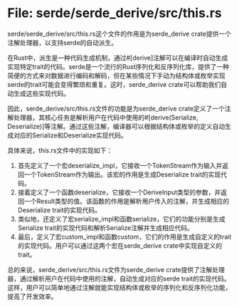 # File: serde/serde_derive/src/this.rs

serde/serde_derive/src/this.rs这个文件的作用是为serde_derive crate提供一个注解处理器，以支持serde的自动派生。

在Rust中，派生是一种代码生成机制，通过#[derive]注解可以在编译时自动生成实现特定trait的代码。serde是一个流行的Rust序列化和反序列化库，提供了一种简便的方式来对数据进行编码和解码，但在某些情况下手动为结构体或枚举实现serde的trait可能会变得繁琐和重复。这时，serde_derive crate可以帮助我们自动生成这些实现代码。

因此，serde_derive/src/this.rs文件的功能是为serde_derive crate定义了一个注解处理器，其核心任务是解析用户在代码中使用的#[derive(Serialize, Deserialize)]等注解。通过这些注解，编译器可以根据结构体或枚举的定义自动生成对应的Serialize和Deserialize实现代码。

具体来说，this.rs文件中的实现如下：

1. 首先定义了一个宏deserialize_impl，它接收一个TokenStream作为输入并返回一个TokenStream作为输出。该宏的作用是生成Deserialize trait的实现代码。
2. 接着定义了一个函数deserialize，它接收一个DeriveInput类型的参数，并返回一个Result类型的值。该函数的作用是解析用户传入的注解，并生成相应的Deserialize trait的实现代码。
3. 类似地，还定义了宏serialize_impl和函数serialize，它们的功能分别是生成Serialize trait的实现代码和解析Serialize注解并生成相应代码。
4. 最后，定义了宏custom_impl和函数custom，它们的作用是生成自定义的trait的实现代码。用户可以通过这两个宏在serde_derive crate中实现自定义的trait。

总的来说，serde_derive/src/this.rs文件为serde_derive crate提供了注解处理器，通过解析用户在代码中使用的注解，自动生成对应的serde trait的实现代码。这样，用户可以简单地通过注解就能实现结构体或枚举的序列化和反序列化功能，提高了开发效率。


